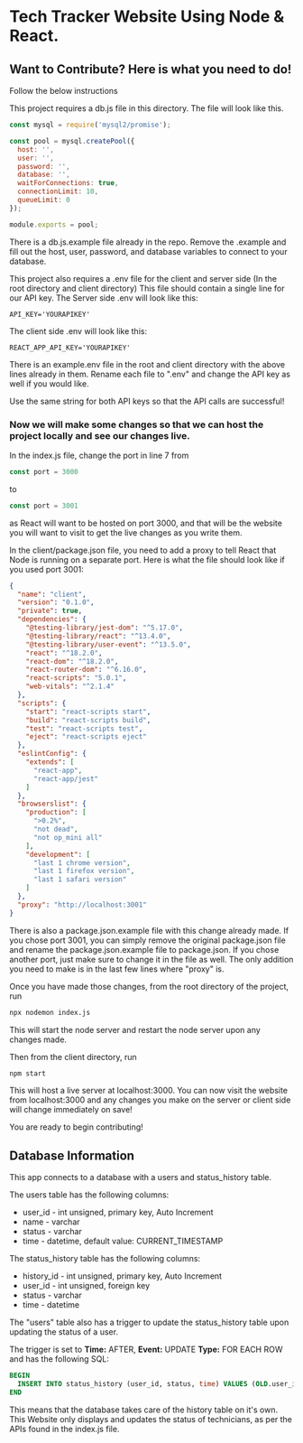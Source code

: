 # Tech Tracker Website Using Node & React.

## Want to Contribute? Here is what you need to do!

Follow the below instructions

This project requires a db.js file in this directory. The file will look like this. 

```Javascript
const mysql = require('mysql2/promise');

const pool = mysql.createPool({
  host: '',
  user: '',
  password: '',
  database: '',
  waitForConnections: true,
  connectionLimit: 10,
  queueLimit: 0
});

module.exports = pool;
```
There is a db.js.example file already in the repo. Remove the .example and fill out the host, user, password, and database variables to connect to your database.

This project also requires a .env file for the client and server side (In the root directory and client directory)
This file should contain a single line for our API key. The Server side .env will look like this:

```
API_KEY='YOURAPIKEY'
```

The client side .env will look like this:

```
REACT_APP_API_KEY='YOURAPIKEY'
```
There is an example.env file in the root and client directory with the above lines already in them. Rename each file to ".env" and change the API key as well if you would like.

Use the same string for both API keys so that the API calls are successful!

### Now we will make some changes so that we can host the project locally and see our changes live.

In the index.js file, change the port in line 7 from 

```Javascript
const port = 3000
```

to

```Javascript
const port = 3001
```

as React will want to be hosted on port 3000, and that will be the website you will want to visit to get the live changes as you write them.

In the client/package.json file, you need to add a proxy to tell React that Node is running on a separate port. Here is what the file should look like if you used port 3001:

```JSON
{
  "name": "client",
  "version": "0.1.0",
  "private": true,
  "dependencies": {
    "@testing-library/jest-dom": "^5.17.0",
    "@testing-library/react": "^13.4.0",
    "@testing-library/user-event": "^13.5.0",
    "react": "^18.2.0",
    "react-dom": "^18.2.0",
    "react-router-dom": "^6.16.0",
    "react-scripts": "5.0.1",
    "web-vitals": "^2.1.4"
  },
  "scripts": {
    "start": "react-scripts start",
    "build": "react-scripts build",
    "test": "react-scripts test",
    "eject": "react-scripts eject"
  },
  "eslintConfig": {
    "extends": [
      "react-app",
      "react-app/jest"
    ]
  },
  "browserslist": {
    "production": [
      ">0.2%",
      "not dead",
      "not op_mini all"
    ],
    "development": [
      "last 1 chrome version",
      "last 1 firefox version",
      "last 1 safari version"
    ]
  },
  "proxy": "http://localhost:3001"
}
```

There is also a package.json.example file with this change already made. If you chose port 3001, you can simply remove the original package.json file and rename the package.json.example file to package.json. If you chose another port, just make sure to change it in the file as well. The only addition you need to make is in the last few lines where "proxy" is.

Once you have made those changes, from the root directory of the project, run 

```Bash
npx nodemon index.js
```

This will start the node server and restart the node server upon any changes made.

Then from the client directory, run 

```Bash
npm start
```

This will host a live server at localhost:3000. You can now visit the website from localhost:3000 and any changes you make on the server or client side will change immediately on save!

You are ready to begin contributing!

## Database Information

This app connects to a database with a users and status_history table.

The users table has the following columns:

- user_id - int unsigned, primary key, Auto Increment
- name - varchar
- status - varchar
- time - datetime, default value: CURRENT_TIMESTAMP

The status_history table has the following columns:

- history_id - int unsigned, primary key, Auto Increment
- user_id - int unsigned, foreign key
- status - varchar
- time - datetime

The "users" table also has a trigger to update the status_history table upon updating the status of a user.

The trigger is set to **Time:** AFTER, **Event:** UPDATE **Type:** FOR EACH ROW and has the following SQL:

```SQL
BEGIN
  INSERT INTO status_history (user_id, status, time) VALUES (OLD.user_id, NEW.status, Now());
END
```

This means that the database takes care of the history table on it's own. This Website only displays
and updates the status of technicians, as per the APIs found in the index.js file.
